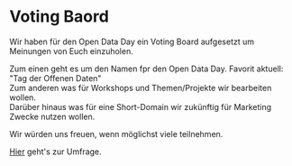 # Voting Baord

Wir haben für den Open Data Day ein Voting Board aufgesetzt um Meinungen
von Euch einzuholen. 

Zum einen geht es um den Namen fpr den Open Data Day. Favorit aktuell:
"Tag der Offenen Daten"  
Zum anderen was für Workshops und Themen/Projekte wir bearbeiten wollen.  
Darüber hinaus was für eine Short-Domain wir zukünftig für Marketing
Zwecke nutzen wollen.

Wir würden uns freuen, wenn möglichst viele teilnehmen.

[Hier](https://trello.com/b/T8gVaddI/open-data-day-voting) geht's zur Umfrage.
